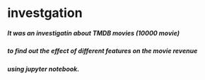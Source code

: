 # investgation

##### It was  an investigatin about TMDB movies (10000 movie) 
##### to find out the effect of different features on the movie revenue
##### using jupyter notebook.
